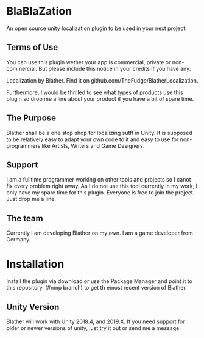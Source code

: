 # BlaBlaZation
An open source unity localization plugin to be used in your next project.

## Terms of Use
You can use this plugin wether your app is commercial, private or non-commercial.
But please include this notice in your credits if you have any: 

Localization by Blather. Find it on github.com/TheFudge/BlatherLocalization.

Furthermore, I would be thrilled to see what types of products use this plugin so drop me a line about your product if you have a bit of spare time.

## The Purpose
Blather shall be a one stop shop for localizing sutff in Unity. It is supposed to be relatively easy to adapt your own code to it and easy to use for non-programmers like Artists, Writers and Game Designers.

##  Support
I am a fulltime programmer working on other tools and projects so I canot fix every problem right away. As I do not use this tool currently in my work, I only have my spare time for this plugin.
Everyone is free to join the project. Just drop me a line.

## The team
Currently I am developing Blather on my own. I am a game developer from Germany.

# Installation
Install the plugin via download or use the Package Manager and point it to this repository. (#nmp branch) to get th emost recent version of Blather.

## Unity Version
Blather will work with Unity 2018.4, and 2019.X. If you need support for older or newer versions of unity, just try it out or send me a message.
